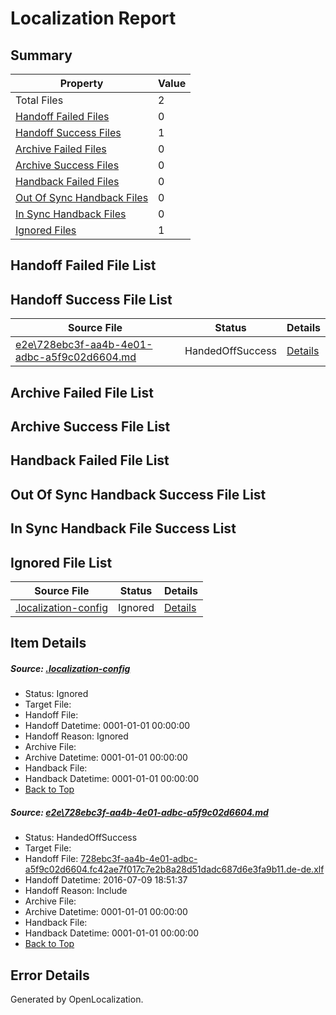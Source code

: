 # <a name='report-top'></a> Localization Report

## Summary
 Property | Value 
 -------- | ----- 
 Total Files | 2
[ Handoff Failed Files ](#handoff-failed-list)| 0
[ Handoff Success Files ](#handoff-success-list)| 1
[ Archive Failed Files ](#archive-failed-list)| 0
[ Archive Success Files ](#archive-success-list)| 0
[ Handback Failed Files ](#handback-failed-list)| 0
[ Out Of Sync Handback Files ](#outofsync-handback-success-list)| 0
[ In Sync Handback Files ](#insync-handback-success-list)| 0
[ Ignored Files ](#ignored-list)| 1

## <a name='handoff-failed-list'></a> Handoff Failed File List

## <a name='handoff-success-list'></a> Handoff Success File List
 Source File | Status | Details 
 ----------- | ------ | ------- 
 [e2e\728ebc3f-aa4b-4e01-adbc-a5f9c02d6604.md](https://github.com/OpenLocalizationTestOrg/oltest/blob/aef6e7ccdb40712be92437254c74a3df61344c26/e2e/728ebc3f-aa4b-4e01-adbc-a5f9c02d6604.md) | HandedOffSuccess | [Details](#dad746cd6c285f06229a69ae6e001e6ab4c1c9ad1)

## <a name='archive-failed-list'></a> Archive Failed File List

## <a name='archive-success-list'></a> Archive Success File List

## <a name='handback-failed-list'></a> Handback Failed File List

## <a name='outofsync-handback-success-list'></a> Out Of Sync Handback Success File List

## <a name='insync-handback-success-list'></a> In Sync Handback File Success List

## <a name='ignored-list'></a> Ignored File List
 Source File | Status | Details 
 ----------- | ------ | ------- 
 [.localization-config](https://github.com/OpenLocalizationTestOrg/oltest/blob/aef6e7ccdb40712be92437254c74a3df61344c26/.localization-config) | Ignored | [Details](#3d4f252ac210baf56311d7e97dcc2db10974dbd20)

## Item Details
##### <a name='3d4f252ac210baf56311d7e97dcc2db10974dbd20'></a> Source: [.localization-config](https://github.com/OpenLocalizationTestOrg/oltest/blob/aef6e7ccdb40712be92437254c74a3df61344c26/.localization-config)
* Status: Ignored
* Target File: 
* Handoff File: 
* Handoff Datetime: 0001-01-01 00:00:00
* Handoff Reason: Ignored
* Archive File: 
* Archive Datetime: 0001-01-01 00:00:00
* Handback File: 
* Handback Datetime: 0001-01-01 00:00:00
* [Back to Top](#report-top)

##### <a name='dad746cd6c285f06229a69ae6e001e6ab4c1c9ad1'></a> Source: [e2e\728ebc3f-aa4b-4e01-adbc-a5f9c02d6604.md](https://github.com/OpenLocalizationTestOrg/oltest/blob/aef6e7ccdb40712be92437254c74a3df61344c26/e2e/728ebc3f-aa4b-4e01-adbc-a5f9c02d6604.md)
* Status: HandedOffSuccess
* Target File: 
* Handoff File: [728ebc3f-aa4b-4e01-adbc-a5f9c02d6604.fc42ae7f017c7e2b8a28d51dadc687d6e3fa9b11.de-de.xlf](https://github.com/OpenLocalizationTestOrg/olhandoff-e2e/blob/bf6470a8edbf5b664b77d53fa979632cad11731c/ol-handoff/OpenLocalizationTestOrg/oltest-dede-fly/ci/ht/728ebc3f-aa4b-4e01-adbc-a5f9c02d6604.fc42ae7f017c7e2b8a28d51dadc687d6e3fa9b11.de-de.xlf)
* Handoff Datetime: 2016-07-09 18:51:37
* Handoff Reason: Include
* Archive File: 
* Archive Datetime: 0001-01-01 00:00:00
* Handback File: 
* Handback Datetime: 0001-01-01 00:00:00
* [Back to Top](#report-top)


## Error Details

Generated by OpenLocalization.
